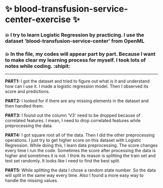 # :sparkles: blood-transfusion-service-center-exercise :sparkles:





### :boom: I try to learn Logistic Regression by practicing. I use the dataset 'blood-transfusion-service-center' from OpenML




### :boom: In the file, my codes will appear part by part. Because I want to make clear my learning process for myself. I took lots of notes while coding. :shipit:

---------------------------------------------------------------------
**PART1:** I got the dataset and tried to figure out what is it and understand how can I use it. I made a logistic regression model. Then I observed its score and predictions.

**PART2:** I looked for if there are any missing elements in the dataset and then handled them.

**PART3:** I found out the column 'V3' need to be dropped because of correlated features. I mean, I need to drop correlated features while preprocessing the data.

**PART4:** I got square root all of the data. Then I did the other preprocessing operations. I just try to get higher score on this dataset with Logistic Regression. While doing this, I learn data preprocessing. The score changes every time I run the code. Sometimes the score after processing the data is higher and sometimes it is not. I think its reason is splitting the train set and test set randomly. It looks like I need to find the best split.

**PART5:** While splitting the data I chose a random state number. So the data will split in the same way every time. Also I found a more easy way to handle the missing values.
